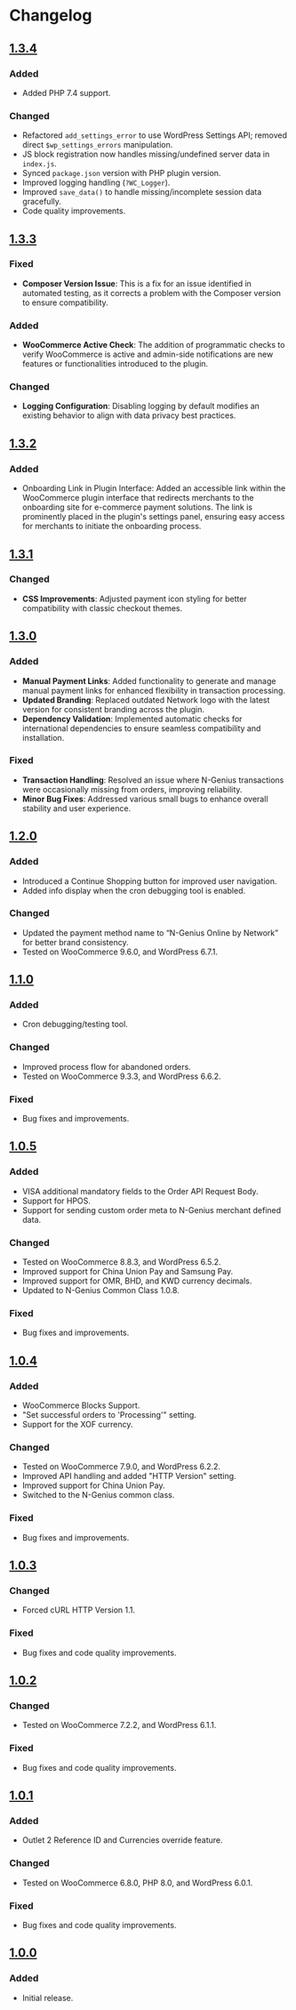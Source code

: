# Changelog

## [1.3.4](https://github.com/network-international/ngenius-woocommerce-plugin/releases/tag/1.3.4)

### Added
- Added PHP 7.4 support.

### Changed
- Refactored `add_settings_error` to use WordPress Settings API; removed direct `$wp_settings_errors` manipulation.
- JS block registration now handles missing/undefined server data in `index.js`.
- Synced `package.json` version with PHP plugin version.
- Improved logging handling (`?WC_Logger`).
- Improved `save_data()` to handle missing/incomplete session data gracefully.
- Code quality improvements.

## [1.3.3](https://github.com/network-international/ngenius-woocommerce-plugin/releases/tag/1.3.3)

### Fixed

- **Composer Version Issue**: This is a fix for an issue identified in automated testing, as it corrects a problem with the Composer version to ensure compatibility.

### Added

- **WooCommerce Active Check**: The addition of programmatic checks to verify WooCommerce is active and admin-side notifications are new features or functionalities introduced to the plugin.

### Changed

- **Logging Configuration**: Disabling logging by default modifies an existing behavior to align with data privacy best practices.

## [1.3.2](https://github.com/network-international/ngenius-woocommerce-plugin/releases/tag/1.3.2)

### Added

- Onboarding Link in Plugin Interface: Added an accessible link within the WooCommerce plugin interface that redirects merchants to the onboarding site for e-commerce payment solutions. The link is prominently placed in the plugin's settings panel, ensuring easy access for merchants to initiate the onboarding process.

## [1.3.1](https://github.com/network-international/ngenius-woocommerce-plugin/releases/tag/1.3.1)

### Changed
- **CSS Improvements**: Adjusted payment icon styling for better compatibility with classic checkout themes.

## [1.3.0](https://github.com/network-international/ngenius-woocommerce-plugin/releases/tag/1.3.0)

### Added
- **Manual Payment Links**: Added functionality to generate and manage manual payment links for enhanced flexibility in transaction processing.
- **Updated Branding**: Replaced outdated Network logo with the latest version for consistent branding across the plugin.
- **Dependency Validation**: Implemented automatic checks for international dependencies to ensure seamless compatibility and installation.

### Fixed
- **Transaction Handling**: Resolved an issue where N-Genius transactions were occasionally missing from orders, improving reliability.
- **Minor Bug Fixes**: Addressed various small bugs to enhance overall stability and user experience.

## [1.2.0](https://github.com/network-international/ngenius-woocommerce-plugin/releases/tag/1.2.0)

### Added

- Introduced a Continue Shopping button for improved user navigation.
- Added info display when the cron debugging tool is enabled.

### Changed

- Updated the payment method name to “N-Genius Online by Network” for better brand consistency.
- Tested on WooCommerce 9.6.0, and WordPress 6.7.1.

## [1.1.0](https://github.com/network-international/ngenius-woocommerce-plugin/releases/tag/1.1.0)

### Added

- Cron debugging/testing tool.

### Changed

- Improved process flow for abandoned orders.
- Tested on WooCommerce 9.3.3, and WordPress 6.6.2.

### Fixed

- Bug fixes and improvements.

## [1.0.5](https://github.com/network-international/ngenius-woocommerce-plugin/releases/tag/1.0.5)

### Added

- VISA additional mandatory fields to the Order API Request Body.
- Support for HPOS.
- Support for sending custom order meta to N-Genius merchant defined data.

### Changed

- Tested on WooCommerce 8.8.3, and WordPress 6.5.2.
- Improved support for China Union Pay and Samsung Pay.
- Improved support for OMR, BHD, and KWD currency decimals.
- Updated to N-Genius Common Class 1.0.8.

### Fixed

- Bug fixes and improvements.

## [1.0.4](https://github.com/network-international/ngenius-woocommerce-plugin/releases/tag/1.0.4)

### Added

- WooCommerce Blocks Support.
- "Set successful orders to 'Processing'" setting.
- Support for the XOF currency.

### Changed

- Tested on WooCommerce 7.9.0, and WordPress 6.2.2.
- Improved API handling and added "HTTP Version" setting.
- Improved support for China Union Pay.
- Switched to the N-Genius common class.

### Fixed

- Bug fixes and improvements.

## [1.0.3](https://github.com/network-international/ngenius-woocommerce-plugin/releases/tag/1.0.3)

### Changed

- Forced cURL HTTP Version 1.1.

### Fixed

- Bug fixes and code quality improvements.

## [1.0.2](https://github.com/network-international/ngenius-woocommerce-plugin/releases/tag/1.0.2)

### Changed

- Tested on WooCommerce 7.2.2, and WordPress 6.1.1.

### Fixed

- Bug fixes and code quality improvements.

## [1.0.1](https://github.com/network-international/ngenius-woocommerce-plugin/releases/tag/1.0.1)

### Added

- Outlet 2 Reference ID and Currencies override feature.

### Changed

- Tested on WooCommerce 6.8.0, PHP 8.0, and WordPress 6.0.1.

### Fixed

- Bug fixes and code quality improvements.

## [1.0.0](https://github.com/network-international/ngenius-woocommerce-plugin/releases/tag/1.0.0)

### Added

- Initial release.
